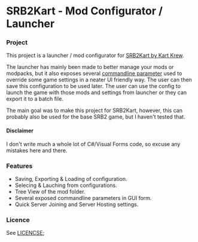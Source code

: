 # SRB2Kart - Mod Configurator / Launcher

### Project

This project is a launcher / mod configurator for [SRB2Kart by Kart Krew](https://mb.srb2.org/threads/srb2kart.25868/).

The launcher has mainly been made to better manage your mods or modpacks, but it also exposes several [commandline parameter](https://wiki.srb2.org/wiki/Command_line_parameters) used to override some game settings in a neater UI friendly way. The user can then save this configuration to be used later. The user can use the config to launch the game with those mods and settings from launcher or they can export it to a batch file.

The main goal was to make this project for SRB2Kart, however, this can probably also be used for the base SRB2 game, but I haven't tested that. 

#### Disclaimer

I don't write much a whole lot of C#/Visual Forms code, so excuse any mistakes here and there.

### Features

- Saving, Exporting & Loading of configuration.
- Selecing & Lauching from configurations.
- Tree View of the mod folder.
- Several exposed commandline parameters in GUI form.
- Quick Server Joining and Server Hosting settings.

### Licence

See [LICENCSE](https://github.com/TDCRanila/SRB2Kart-ModConfigurator/blob/main/LICENSE);
